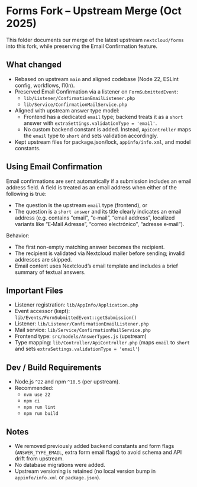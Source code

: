 # Forms Fork – Upstream Merge (Oct 2025)

This folder documents our merge of the latest upstream `nextcloud/forms` into this fork, while preserving the Email Confirmation feature.

## What changed

- Rebased on upstream `main` and aligned codebase (Node 22, ESLint config, workflows, l10n).
- Preserved Email Confirmation via a listener on `FormSubmittedEvent`:
  - `lib/Listener/ConfirmationEmailListener.php`
  - `lib/Service/ConfirmationMailService.php`
- Aligned with upstream answer type model:
  - Frontend has a dedicated `email` type; backend treats it as a `short` answer with `extraSettings.validationType = 'email'`.
  - No custom backend constant is added. Instead, `ApiController` maps the `email` type to `short` and sets validation accordingly.
- Kept upstream files for package.json/lock, `appinfo/info.xml`, and model constants.

## Using Email Confirmation

Email confirmations are sent automatically if a submission includes an email address field. A field is treated as an email address when either of the following is true:

- The question is the upstream `email` type (frontend), or
- The question is a `short answer` and its title clearly indicates an email address (e.g. contains “email”, “e‑mail”, “email address”, localized variants like “E‑Mail Adresse”, “correo electrónico”, “adresse e‑mail”).

Behavior:
- The first non-empty matching answer becomes the recipient.
- The recipient is validated via Nextcloud mailer before sending; invalid addresses are skipped.
- Email content uses Nextcloud’s email template and includes a brief summary of textual answers.

## Important Files

- Listener registration: `lib/AppInfo/Application.php`
- Event accessor (kept): `lib/Events/FormSubmittedEvent::getSubmission()`
- Listener: `lib/Listener/ConfirmationEmailListener.php`
- Mail service: `lib/Service/ConfirmationMailService.php`
- Frontend type: `src/models/AnswerTypes.js` (upstream)
- Type mapping: `lib/Controller/ApiController.php` (maps `email` to `short` and sets `extraSettings.validationType = 'email'`)

## Dev / Build Requirements

- Node.js `^22` and npm `^10.5` (per upstream).
- Recommended:
  - `nvm use 22`
  - `npm ci`
  - `npm run lint`
  - `npm run build`

## Notes

- We removed previously added backend constants and form flags (`ANSWER_TYPE_EMAIL`, extra form email flags) to avoid schema and API drift from upstream.
- No database migrations were added.
- Upstream versioning is retained (no local version bump in `appinfo/info.xml` or `package.json`).
